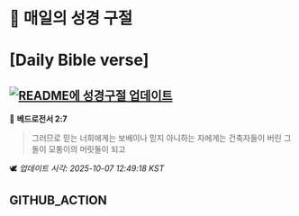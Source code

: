 # 🙏 매일의 성경 구절
# [Daily Bible verse]
## [![README에 성경구절 업데이트](https://github.com/DONGSUKA/first_test/actions/workflows/update-readme-bible.yml/badge.svg)](https://github.com/DONGSUKA/first_test/actions/workflows/update-readme-bible.yml)
<!-- START_BIBLE_VERSE -->
📖 **베드로전서 2:7**
> 그러므로 믿는 너희에게는 보배이나 믿지 아니하는 자에게는 건축자들이 버린 그 돌이 모퉁이의 머릿돌이 되고

🕊️ _업데이트 시각: 2025-10-07 12:49:18 KST_
  <!-- END_BIBLE_VERSE -->
## GITHUB_ACTION
